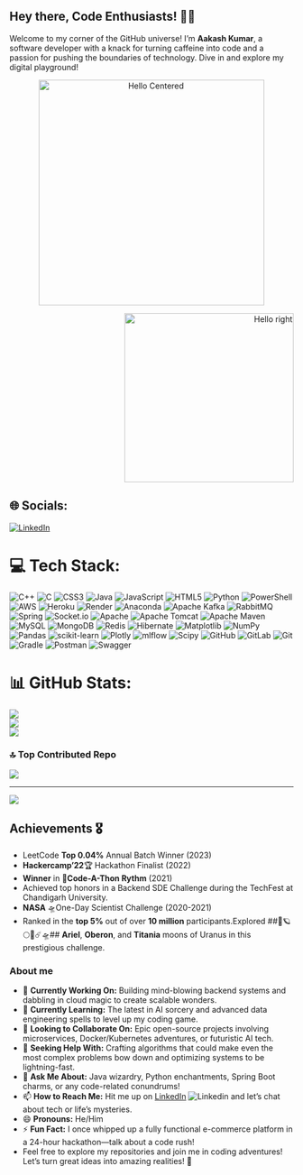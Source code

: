 ## Hey there, Code Enthusiasts! 👋🚀

Welcome to my corner of the GitHub universe!
I’m **Aakash Kumar**, a software developer with a knack for turning caffeine into code and a passion for pushing the boundaries of technology. Dive in and explore my digital playground!
<p align="center">
  <img src="https://user-images.githubusercontent.com/74038190/216644497-1951db19-8f3d-4e44-ac08-8e9d7e0d94a7.gif" alt="Hello Centered" width="400"/>
</p>

<p align="right">
<img src="https://media.giphy.com/media/xUOrw1avEiJvQJlo76/giphy.gif" alt="Hello right" width="300">
</p>








## 🌐 Socials:
[![LinkedIn](https://img.shields.io/badge/LinkedIn-%230077B5.svg?logo=linkedin&logoColor=white)](https://linkedin.com/in/https://www.linkedin.com/in/aakash-kumar222/) 

# 💻 Tech Stack:
![C++](https://img.shields.io/badge/c++-%2300599C.svg?style=plastic&logo=c%2B%2B&logoColor=white) ![C](https://img.shields.io/badge/c-%2300599C.svg?style=plastic&logo=c&logoColor=white) ![CSS3](https://img.shields.io/badge/css3-%231572B6.svg?style=plastic&logo=css3&logoColor=white) ![Java](https://img.shields.io/badge/java-%23ED8B00.svg?style=plastic&logo=openjdk&logoColor=white) ![JavaScript](https://img.shields.io/badge/javascript-%23323330.svg?style=plastic&logo=javascript&logoColor=%23F7DF1E) ![HTML5](https://img.shields.io/badge/html5-%23E34F26.svg?style=plastic&logo=html5&logoColor=white) ![Python](https://img.shields.io/badge/python-3670A0?style=plastic&logo=python&logoColor=ffdd54) ![PowerShell](https://img.shields.io/badge/PowerShell-%235391FE.svg?style=plastic&logo=powershell&logoColor=white) ![AWS](https://img.shields.io/badge/AWS-%23FF9900.svg?style=plastic&logo=amazon-aws&logoColor=white) ![Heroku](https://img.shields.io/badge/heroku-%23430098.svg?style=plastic&logo=heroku&logoColor=white) ![Render](https://img.shields.io/badge/Render-%46E3B7.svg?style=plastic&logo=render&logoColor=white) ![Anaconda](https://img.shields.io/badge/Anaconda-%2344A833.svg?style=plastic&logo=anaconda&logoColor=white) ![Apache Kafka](https://img.shields.io/badge/Apache%20Kafka-000?style=plastic&logo=apachekafka) ![RabbitMQ](https://img.shields.io/badge/rabbitmq-FF6600?style=plastic&logo=rabbitmq&logoColor=white) ![Spring](https://img.shields.io/badge/spring-%236DB33F.svg?style=plastic&logo=spring&logoColor=white) ![Socket.io](https://img.shields.io/badge/Socket.io-black?style=plastic&logo=socket.io&badgeColor=010101) ![Apache](https://img.shields.io/badge/apache-%23D42029.svg?style=plastic&logo=apache&logoColor=white) ![Apache Tomcat](https://img.shields.io/badge/apache%20tomcat-%23F8DC75.svg?style=plastic&logo=apache-tomcat&logoColor=black) ![Apache Maven](https://img.shields.io/badge/Apache%20Maven-C71A36?style=plastic&logo=Apache%20Maven&logoColor=white) ![MySQL](https://img.shields.io/badge/mysql-4479A1.svg?style=plastic&logo=mysql&logoColor=white) ![MongoDB](https://img.shields.io/badge/MongoDB-%234ea94b.svg?style=plastic&logo=mongodb&logoColor=white) ![Redis](https://img.shields.io/badge/redis-%23DD0031.svg?style=plastic&logo=redis&logoColor=white) ![Hibernate](https://img.shields.io/badge/Hibernate-59666C?style=plastic&logo=Hibernate&logoColor=white) ![Matplotlib](https://img.shields.io/badge/Matplotlib-%23ffffff.svg?style=plastic&logo=Matplotlib&logoColor=black) ![NumPy](https://img.shields.io/badge/numpy-%23013243.svg?style=plastic&logo=numpy&logoColor=white) ![Pandas](https://img.shields.io/badge/pandas-%23150458.svg?style=plastic&logo=pandas&logoColor=white) ![scikit-learn](https://img.shields.io/badge/scikit--learn-%23F7931E.svg?style=plastic&logo=scikit-learn&logoColor=white) ![Plotly](https://img.shields.io/badge/Plotly-%233F4F75.svg?style=plastic&logo=plotly&logoColor=white) ![mlflow](https://img.shields.io/badge/mlflow-%23d9ead3.svg?style=plastic&logo=numpy&logoColor=blue) ![Scipy](https://img.shields.io/badge/SciPy-%230C55A5.svg?style=plastic&logo=scipy&logoColor=%white) ![GitHub](https://img.shields.io/badge/github-%23121011.svg?style=plastic&logo=github&logoColor=white) ![GitLab](https://img.shields.io/badge/gitlab-%23181717.svg?style=plastic&logo=gitlab&logoColor=white) ![Git](https://img.shields.io/badge/git-%23F05033.svg?style=plastic&logo=git&logoColor=white) ![Gradle](https://img.shields.io/badge/Gradle-02303A.svg?style=plastic&logo=Gradle&logoColor=white) ![Postman](https://img.shields.io/badge/Postman-FF6C37?style=plastic&logo=postman&logoColor=white) ![Swagger](https://img.shields.io/badge/-Swagger-%23Clojure?style=plastic&logo=swagger&logoColor=white)
# 📊 GitHub Stats:
![](https://github-readme-stats.vercel.app/api?username=Aakashkumar22&theme=default_repocard&hide_border=false&include_all_commits=true&count_private=true)<br/>
![](https://github-readme-streak-stats.herokuapp.com/?user=Aakashkumar22&theme=default_repocard&hide_border=false)<br/>
![](https://github-readme-stats.vercel.app/api/top-langs/?username=Aakashkumar22&theme=default_repocard&hide_border=false&include_all_commits=true&count_private=true&layout=compact)

### 🔝 Top Contributed Repo
![](https://github-contributor-stats.vercel.app/api?username=Aakashkumar22&limit=5&theme=default&combine_all_yearly_contributions=true)

---
[![](https://visitcount.itsvg.in/api?id=Aakashkumar22&icon=5&color=4)](https://visitcount.itsvg.in)

<!-- Proudly created with GPRM ( https://gprm.itsvg.in ) -->



## Achievements 🎖️

- LeetCode **Top 0.04%** Annual Batch Winner (2023)
- **Hackercamp’22**🏆 Hackathon Finalist (2022)
- **Winner** in 🥇**Code-A-Thon Rythm**  (2021)
- Achieved top honors in a Backend SDE Challenge during the TechFest at Chandigarh University.
- **NASA** 🛸One-Day Scientist Challenge (2020-2021)
- Ranked in the **top 5%** out of over **10 million** participants.Explored ##🚀🪐🌕🌑☄️🛸## **Ariel**, **Oberon**, and **Titania** moons of Uranus in this prestigious challenge.


 ### About me ###

- 🔭 **Currently Working On:** Building mind-blowing backend systems and dabbling in cloud magic to create scalable wonders.  
- 🌱 **Currently Learning:** The latest in AI sorcery and advanced data engineering spells to level up my coding game.  
- 👯 **Looking to Collaborate On:** Epic open-source projects involving microservices, Docker/Kubernetes adventures, or futuristic AI tech.  
- 🤔 **Seeking Help With:** Crafting algorithms that could make even the most complex problems bow down and optimizing systems to be lightning-fast.  
- 💬 **Ask Me About:** Java wizardry, Python enchantments, Spring Boot charms, or any code-related conundrums!  
- 📫 **How to Reach Me:** Hit me up on [LinkedIn](https://www.linkedin.com/in/aakashkumar) ![Linkedin](https://icons8.com/icons/set/linkedin--animated)
 and let’s chat about tech or life’s mysteries.  
- 😄 **Pronouns:** He/Him  
- ⚡ **Fun Fact:** I once whipped up a fully functional e-commerce platform in a 24-hour hackathon—talk about a code rush!
- Feel free to explore my repositories and join me in coding adventures! Let’s turn great ideas into amazing realities! 🌟





